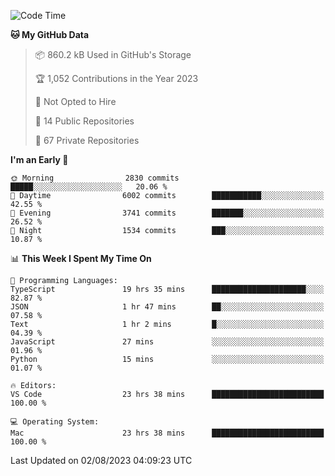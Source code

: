 <!--START_SECTION:waka-->
![Code Time](http://img.shields.io/badge/Code%20Time-4%2C404%20hrs%2026%20mins-blue)

**🐱 My GitHub Data** 

> 📦 860.2 kB Used in GitHub's Storage 
 > 
> 🏆 1,052 Contributions in the Year 2023
 > 
> 🚫 Not Opted to Hire
 > 
> 📜 14 Public Repositories 
 > 
> 🔑 67 Private Repositories 
 > 
**I'm an Early 🐤** 

```text
🌞 Morning                2830 commits        █████░░░░░░░░░░░░░░░░░░░░   20.06 % 
🌆 Daytime                6002 commits        ███████████░░░░░░░░░░░░░░   42.55 % 
🌃 Evening                3741 commits        ███████░░░░░░░░░░░░░░░░░░   26.52 % 
🌙 Night                  1534 commits        ███░░░░░░░░░░░░░░░░░░░░░░   10.87 % 
```


📊 **This Week I Spent My Time On** 

```text
💬 Programming Languages: 
TypeScript               19 hrs 35 mins      █████████████████████░░░░   82.87 % 
JSON                     1 hr 47 mins        ██░░░░░░░░░░░░░░░░░░░░░░░   07.58 % 
Text                     1 hr 2 mins         █░░░░░░░░░░░░░░░░░░░░░░░░   04.39 % 
JavaScript               27 mins             ░░░░░░░░░░░░░░░░░░░░░░░░░   01.96 % 
Python                   15 mins             ░░░░░░░░░░░░░░░░░░░░░░░░░   01.07 % 

🔥 Editors: 
VS Code                  23 hrs 38 mins      █████████████████████████   100.00 % 

💻 Operating System: 
Mac                      23 hrs 38 mins      █████████████████████████   100.00 % 
```


 Last Updated on 02/08/2023 04:09:23 UTC
<!--END_SECTION:waka-->

